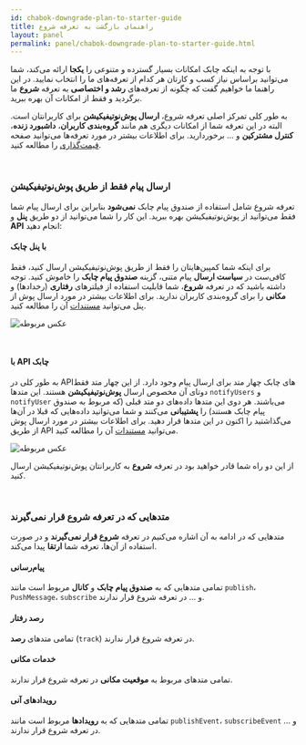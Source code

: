 ```yaml
---
id: chabok-downgrade-plan-to-starter-guide
title: راهنمای بازگشت به تعرفه شروع 
layout: panel
permalink: panel/chabok-downgrade-plan-to-starter-guide.html
---
```


با توجه به اینکه چابک امکانات بسیار گسترده و متنوعی را **یکجا** ارائه می‌کند، شما می‌توانید براساس نیاز کسب و کارتان هر کدام از تعرفه‌های ما را انتخاب نمایید. در این راهنما ما خواهیم گفت که چگونه از تعرفه‌های **رشد و اختصاصی** به تعرفه **شروع** ما برگردید و فقط از امکانات آن بهره ببرید.

 به طور کلی تمرکز اصلی تعرفه شروع، **ارسال پوش‌نوتیفیکیشن** برای کاربرانتان است. البته در این تعرفه شما از امکانات دیگری هم مانند **گروه‌بندی کاربران**،‌ **داشبورد زنده**، **کنترل مشترکین** و ... برخوردارید. برای اطلاعات بیشتر در مورد تعرفه‌ها می‌توانید صفحه [قیمت‌گذاری](https://chabokpush.com/pricing.html) را مطالعه کنید.

<Br>

### ارسال پیام فقط از طریق پوش‌نوتیفیکیشن

تعرفه شروع شامل استفاده از صندوق پیام چابک **نمی‌شود** بنابراین برای ارسال پیام شما فقط می‌توانید از پوش‌نوتیفیکیشن بهره ببرید. این کار را شما می‌توانید از دو طریق **پنل** و **API** انجام دهید:

#### با پنل چابک

برای اینکه شما کمپین‌هایتان را فقط از طریق پوش‌نوتیفیکیشن ارسال کنید، فقط کافی‌ست در **سیاست ارسال** پیام متنی، گزینه **صندوق پیام چابک** را خاموش کنید. توجه داشته باشید که در تعرفه **شروع**، شما قابلیت استفاده از فیلترهای **رفتاری** (رخدادها) و **مکانی** را برای گروه‌بندی کاربران ندارید. برای اطلاعات بیشتر در مورد ارسال پوش از پنل می‌توانید [مستندات](/panel/send.html#ارسال-پیام-متنی) آن را مطالعه کنید.

![عکس مربوطه](http://uupload.ir/files/gu9v_onlypush.png)

<Br>

#### با API‌ چابک

به طور کلی در API‌های چابک چهار متد برای ارسال پیام وجود دارد. از این چهار متد فقط دوتای آن مخصوص ارسال **پوش‌نوتیفیکیشن** هستند. این متدها `notifyUsers` و `notifyUser` می‌باشند. هر دوی این متدها داده‌های دو متد قبلی (که مربوط به صندوق پیام چابک هستند) را **پشتیبانی** می‌کنند و شما می‌توانید داده‌هایی که قبلا در آن‌ها می‌گذاشتید را اکنون در این متدها قرار دهید. برای اطلاعات بیشتر در مورد ارسال پوش از طریق API می‌توانید [مستندات](/rest-api/send-push-notification.html) آن را مطالعه کنید.

![عکس مربوطه](http://uupload.ir/files/ir85_apipush.png)

از این دو راه شما قادر خواهید بود در تعرفه **شروع** به کاربرانتان پوش‌نوتیفیکیشن ارسال کنید. 

<Br>

### متدهایی که در تعرفه شروع قرار نمی‌گیرند

متدهایی که در ادامه به آن اشاره می‌کنیم در تعرفه **شروع قرار نمی‌گیرند** و در صورت استفاده از آن‌ها، تعرفه شما **ارتقا** پیدا می‌کند.

#### پیام‌رسانی

تمامی متدهایی که به **صندوق پیام چابک** و **کانال** مربوط است مانند `publish`، `PushMessage`، `subscribe` و ... در تعرفه شروع قرار ندارند.

#### رصد رفتار

تمامی متدهای **رصد** (`track`) در تعرفه شروع قرار ندارند.

#### خدمات مکانی

تمامی متدهای مربوط به **موقعیت مکانی** در تعرفه شروع قرار ندارند.

#### رویدادهای آنی

تمامی متدهایی که به **رویدادها** مربوط است مانند `publishEvent`، `subscribeEvent` و ... در تعرفه شروع قرار ندارند.

